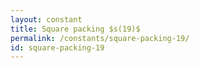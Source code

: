 ```yaml
---
layout: constant
title: Square packing $s(19)$
permalink: /constants/square-packing-19/
id: square-packing-19
---
```

